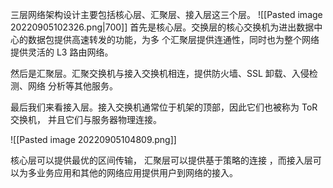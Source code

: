
三层网络架构设计主要包括核心层、汇聚层、接入层这三个层。
![[Pasted image 20220905102326.png|700]]
首先是核心层。交换层的核心交换机为进出数据中心的数据包提供高速转发的功能，为多 个汇聚层提供连通性，同时也为整个网络提供灵活的 L3 路由网络。 

然后是汇聚层。汇聚交换机与接入交换机相连，提供防火墙、SSL 卸载、入侵检测、网络 分析等其他服务。

最后我们来看接入层。接入交换机通常位于机架的顶部，因此它们也被称为 ToR 交换机， 并且它们与服务器物理连接。

![[Pasted image 20220905104809.png]]

核心层可以提供最优的区间传输， 汇聚层可以提供基于策略的连接 ，而接入层可以为多业务应用和其他的网络应用提供用户到网络的接入。